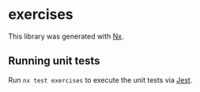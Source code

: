 # exercises

This library was generated with [Nx](https://nx.dev).

## Running unit tests

Run `nx test exercises` to execute the unit tests via [Jest](https://jestjs.io).
